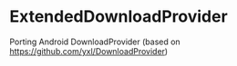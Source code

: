 # ExtendedDownloadProvider
Porting Android DownloadProvider (based on https://github.com/yxl/DownloadProvider)
